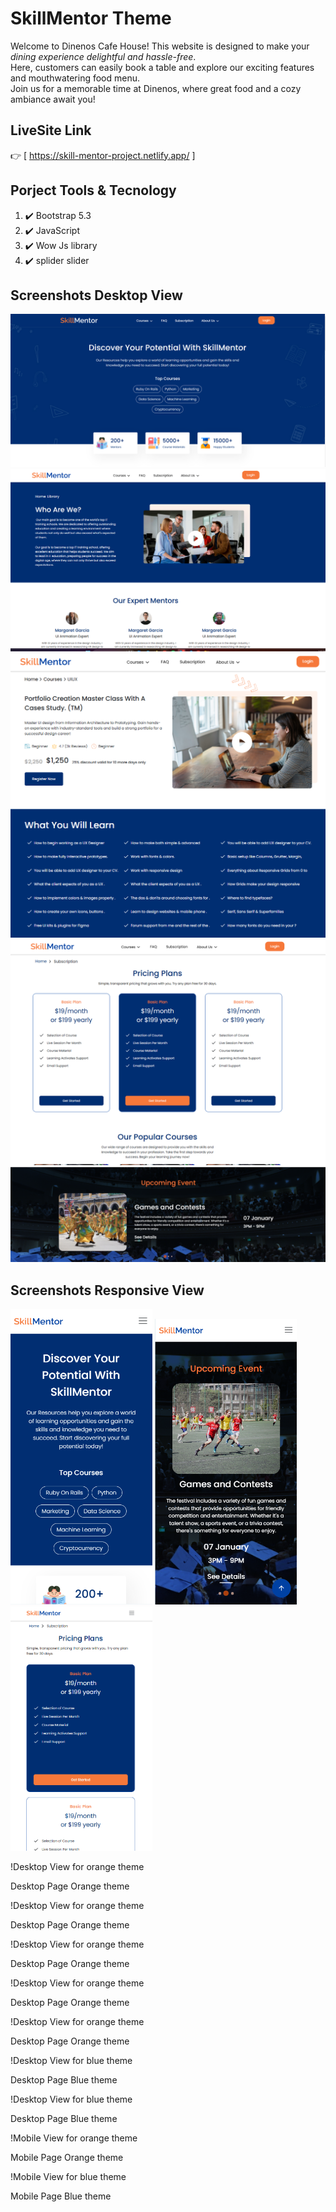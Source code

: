 # SkillMentor Theme

<p>
  Welcome to Dinenos Cafe House! This website is designed to make your <em>dining experience delightful and hassle-free</em>. <br>
  Here, customers can easily book a table and explore our exciting features and mouthwatering food menu. <br>
  Join us for a memorable time at Dinenos, where great food and a cozy ambiance await you!
</p>

## LiveSite Link

👉 [ https://skill-mentor-project.netlify.app/ ]

## Porject Tools & Tecnology

<ol type="none">
  <li>  
  ✔️  Bootstrap 5.3
  </li>
  <li>  
  ✔️ JavaScript
  </li>
  <li>  
  ✔️ Wow Js library
  </li>
  <li>  
  ✔️ splider slider 
  </li>
</ol>

## Screenshots Desktop View
  
 
 ![Desktop View for SkillMentor  theme]( https://github.com/SulltanMahmud/SkillMentorProject/blob/main/assets/SkillMentor-img/HOME.png)
 ![Desktop View for  SkillMentor theme](https://github.com/SulltanMahmud/SkillMentorProject/blob/main/assets/SkillMentor-img/about-section.png)
 ![Desktop View for  SkillMentor theme](https://github.com/SulltanMahmud/SkillMentorProject/blob/main/assets/SkillMentor-img/course-details.png)
 ![Desktop View for SkillMentor theme](https://github.com/SulltanMahmud/SkillMentorProject/blob/main/assets/SkillMentor-img/subscription.png)
 ![Desktop View for SkillMentor theme](https://github.com/SulltanMahmud/SkillMentorProject/blob/main/assets/SkillMentor-img/Event-section.png)


  ## Screenshots Responsive View
  
 
  <img src ='https://github.com/SulltanMahmud/SkillMentorProject/blob/main/assets/SkillMentor-img/home-responsive.png' width ='45%'>
  <img src ='https://github.com/SulltanMahmud/SkillMentorProject/blob/main/assets/SkillMentor-img/Event-section-responsive.png' width ='45%'>
   <img src ='https://github.com/SulltanMahmud/SkillMentorProject/blob/main/assets/SkillMentor-img/subscription-responsive.png' width ='45%'>
   
   
  
  !Desktop View for orange theme
  
  <caption>Desktop Page Orange theme</caption>
  
  !Desktop View for orange theme
  
  <caption>Desktop Page Orange theme</caption>
  
  !Desktop View for orange theme
  
  <caption>Desktop Page Orange theme</caption>
  
  !Desktop View for orange theme
  
  <caption>Desktop Page Orange theme</caption>
  
  !Desktop View for orange theme
  
  <caption>Desktop Page Orange theme</caption>
  
  !Desktop View for blue theme
  
  <caption>Desktop Page Blue theme</caption>
  
  !Desktop View for blue theme
  
  <caption>Desktop Page Blue theme</caption>
  
  !Mobile View for orange theme
  
  <caption>Mobile Page Orange theme</caption>
  
  !Mobile View for blue theme
  
  <caption>Mobile Page Blue theme</caption>

